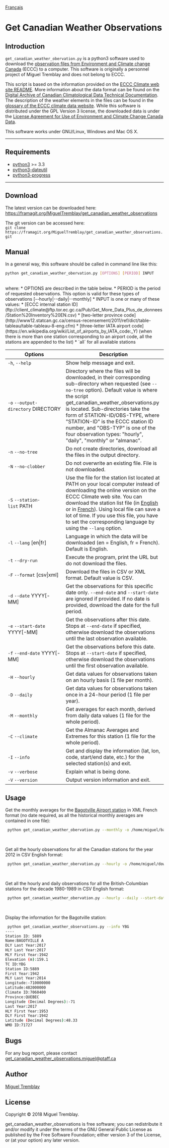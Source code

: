 [Français](README_fr.md)

Get Canadian Weather Observations
=============

Introduction
------------

`get_canadian_weather_obervation.py` is a python3 software used to download the [observation files from Environment and Climate change Canada](http://climate.weather.gc.ca/historical_data/search_historic_data_e.html) (ECCC) to a computer. This software is originally a personnel project of Miguel Tremblay and does not belong to ECCC.

This script is based on the information provided on the [ECCC Climate web site README](ftp://client_climate@ftp.tor.ec.gc.ca/Pub/Get_More_Data_Plus_de_donnees/Readme.txt). More information about the data format can be found on the [Digital Archive of Canadian Climatological Data Technical Documentation](ftp://client_climate@ftp.tor.ec.gc.ca/Pub/Documentation_Technical/Technical_Documentation.pdf). The description of the weather elements in the files can be found in the [glossary of the ECCC climate data website](http://climate.weather.gc.ca/glossary_e.html). While this software is distributed under the GPL Version 3 license, the downloaded data is under the [License Agreement for Use of Environment and Climate Change Canada Data](http://climate.weather.gc.ca/prods_servs/attachment1_e.html).

This software works under GNU/Linux, Windows and Mac OS X.
___

Requirements
------------

* [python3](https://www.python.org/downloads/) >= 3.3
* [python3-dateutil](https://pypi.python.org/pypi/python-dateutil)
* [python3-progress](https://pypi.python.org/pypi/progress)

___

Download
--------
The latest version can be downloaded here:<br>
https://framagit.org/MiguelTremblay/get_canadian_weather_observations   

The git version can be accessed here:<br>
 ```git clone https://framagit.org/MiguelTremblay/get_canadian_weather_observations.git```


Manual
--------

In a general way, this software should be called in command line like this:
```bash
python get_canadian_weather_obervation.py [OPTIONS] [PERIOD] INPUT
```
<br />
where:
* OPTIONS are described in the table below.
* PERIOD is the period of requested observations. This option is valid for these types of observations [--hourly&#124;--daily&#124;--monthly]
* INPUT is one or many of these values:
 * [ECCC internal station ID](ftp://client_climate@ftp.tor.ec.gc.ca/Pub/Get_More_Data_Plus_de_donnees/Station%20Inventory%20EN.csv)
 * [two-letter province code](http://www12.statcan.gc.ca/census-recensement/2011/ref/dict/table-tableau/table-tableau-8-eng.cfm)
 * [three-letter IATA airport code](https://en.wikipedia.org/wiki/List_of_airports_by_IATA_code:_Y) (when there is more than one station corresponding to an airport code, all the stations are appended to the list)
 * `all` for all available stations


| Options                                  | Description |
| -------                                  | ------------|
| `-h`, `--help`                           | Show help message and exit.|
| `-o` `--output-directory`&nbsp;DIRECTORY | Directory where the files will be downloaded, in their corresponding sub-directory when requested (see `--no-tree` option). Default value is where the script get_canadian_weather_observations.py is located. Sub-directories take the form of STATION-ID/OBS-TYPE, where "STATION-ID" is the ECCC station ID number, and "OBS-TYP" is one of the four observation types: "hourly", "daily", "monthly" or "almanac".|
| `-n` `--no-tree`                         | Do not create directories, download all the files in the output directory.|
| `-N` `--no-clobber`                      | Do not overwrite an existing file. File is not downloaded.|
| `-S` `--station-list`&nbsp;PATH          | Use the file for the station list located at PATH on your local computer instead of downloading the online version on the ECCC Climate web site. You can download the station list file (in [English](ftp://client_climate@ftp.tor.ec.gc.ca/Pub/Get_More_Data_Plus_de_donnees/Station%20Inventory%20EN.csv) or in [French](ftp://client_climate@ftp.tor.ec.gc.ca/Pub/Get_More_Data_Plus_de_donnees/R%E9pertoire%20des%20stations%20FR.csv)). Using local file can save a lot of time. If you use this file, you have to set the corresponding language by using the `--lang` option.|
| `-l` `--lang` [en&#124;fr]               | Language in which the data will be downloaded (en = English, fr = French). Default is English.|
|`-t`  `--dry-run`                         | Execute the program, print the URL but do not download the files.|
|`-F` `--format`&nbsp;[csv&#124;xml]       | Download the files in CSV or XML format. Default value is CSV.|
|`-d` `--date` YYYY[-MM]                   | Get the observations for this specific date only.  `--end-date` and  `--start-date` are ignored if provided. If no date is provided, download the date for the full period.|
|`-e` `--start-date` YYYY[-MM]             | Get the observations after this date. Stops at `--end-date` if specified, otherwise download the observations until the last observation available.|
|`-f` `--end-date` YYYY[-MM]               | Get the observations before this date. Stops at `--start-date` if specified, otherwise download the observations until the first observation available.|
|`-H` `--hourly`                           | Get data values for observations taken on an hourly basis (1 file per month).|
|`-D` `--daily`                            | Get data values for observations taken once in a 24-hour period (1 file per year).|
|`-M` `--monthly`                          | Get averages for each month, derived from daily data values (1 file for the whole period).|
|`-C` `--climate`                          | Get the Almanac Averages and Extremes for this station (1 file for the whole period).|
|`-I` `--info`                             | Get and display the information (lat, lon, code, start/end date, etc.) for the selected station(s) and exit.|
|`-v` `--verbose`                          | Explain what is being done.|
|`-V` `--version`                          | Output version information and exit.|

Usage
-----

Get the monthly averages for the [Bagotville Airport station](https://en.wikipedia.org/wiki/CFB_Bagotville) in XML French format (no date required, as all the historical monthly averages are contained in one file):
```bash
 python get_canadian_weather_obervation.py --monthly -o /home/miguel/bagotville -f xml -l fr YBG
```
<br />

Get all the hourly observations for all the Canadian stations for the year 2012 in CSV English format:
```bash
 python get_canadian_weather_obervation.py --hourly -o /home/miguel/download --date 2012 all
```
<br />

Get all the hourly and daily observations for all the British-Columbian stations for the decade 1980-1989 in CSV English format:
```bash
 python get_canadian_weather_obervation.py --hourly --daily --start-date 1980-01 --end-date 1990-01 -o /home/miguel/download BC
```
<br />

Display the information for the Bagotville station:
```bash
 python get_canadian_weather_observations.py --info YBG
----
Station ID: 5889
Name:BAGOTVILLE A
DLY Last Year:2017
HLY Last Year:2017
MLY First Year:1942
Elevation (m):159.1
TC ID:YBG
Station ID:5889
First Year:1942
MLY Last Year:2014
Longitude:-710000000
Latitude:482000000
Climate ID:7060400
Province:QUEBEC
Longitude (Decimal Degrees):-71
Last Year:2017
HLY First Year:1953
DLY First Year:1942
Latitude (Decimal Degrees):48.33
WMO ID:71727
```

Bugs
-----

For any bug report, please contact [get_canadian_weather_observations.miguel@ptaff.ca](mailto:get_canadian_weather_observations.miguel@ptaff.ca)

Author
-----

[Miguel Tremblay](http://ptaff.ca/miguel/)

License
-----

Copyright © 2018 Miguel Tremblay.

get_canadian_weather_observations is free software; you can redistribute it and/or modify it under the terms of the GNU General Public License as published by the Free Software Foundation; either version 3 of the License, or (at your option) any later version.
